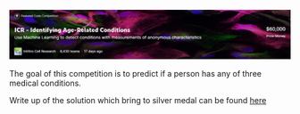 <p align="center">
  <img src="https://github.com/DavideStenner/Kaggle/blob/master/ICR%20-%20Identifying%20Age-Related%20Conditions/icr_banner_image.jpg" />
</p>

The goal of this competition is to predict if a person has any of three medical conditions.

Write up of the solution which bring to silver medal can be found [here](https://www.kaggle.com/competitions/icr-identify-age-related-conditions/discussion/432726)